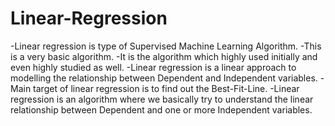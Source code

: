 # Linear-Regression

-Linear regression is type of Supervised Machine Learning Algorithm.
-This is a very basic algorithm.
-It is the algorithm which highly used initially and even highly studied as well.
-Linear regression is a linear approach to modelling the relationship between Dependent and Independent variables.
-Main target of linear regression is to find out the Best-Fit-Line.
-Linear regression is an algorithm where we basically try to understand the linear relationship between Dependent and one or more Independent variables.
